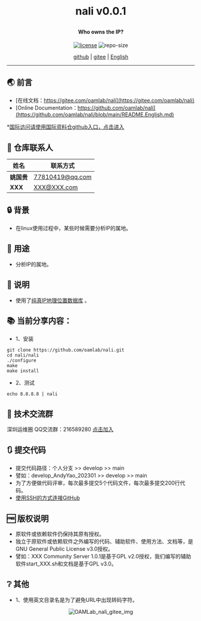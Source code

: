 
<h1 align="center" style="margin: 30px 0 30px; font-weight: bold;">nali v0.0.1</h1>
<h4 align="center">Who owns the IP?</h4>
<p align="center">
  <a href="./LICENSE"><img alt="license" src="https://img.shields.io/github/license/oamlab/nali" /></a>
  <img alt="repo-size" src="https://img.shields.io/github/repo-size/oamlab/nali" />
</p>

<p align="center">
   <a href="https://github.com/oamlab/nali">github</a> | 
   <a href="https://gitee.com/oamlab/nali">gitee</a> | 
   <a href="./README.English.md">English</a>
</p>

<p align="center"></p>

---

## 🌏 前言
- [在线文档：https://gitee.com/oamlab/nali](https://gitee.com/oamlab/nali)
- [Online Documentation：https://github.com/oamlab/nali](https://github.com/oamlab/nali/blob/main/README.English.md)

*[国际访问请使用国际资料仓github入口，点击进入](https://github.com/oamlab/nali)

## 🔋 仓库联系人
| 姓名						 | 联系方式             |
|----------|------------------|
| **姚国贵**  | 77810419@qq.com |
| **XXX**  | XXX@XXX.com |

## 🔒 背景
- 在linux使用过程中，某些时候需要分析IP的属地。

## 🔑 用途
- 分析IP的属地。

## 📃 说明
- 使用了[纯真IP地理位置数据库](https://www.cz88.net) 。

## 📚 当前分享内容：

- 1、安装
````
git clone https://github.com/oamlab/nali.git
cd nali/nali
./configure
make
make install
````

- 2、测试
````
echo 8.8.8.8 | nali
````

## 📶 技术交流群
深圳运维圈 QQ交流群：216589280 [点击加入](https://jq.qq.com/?_wv=1027&k=tdDtDoUp)

## 🔃 提交代码
- 提交代码路径：个人分支 >> develop >> main
- 譬如：develop_AndyYao_202301 >> develop >> main
- 为了方便做代码评审，每次最多提交5个代码文件，每次最多提交200行代码。
- [使用SSH的方式连接GitHub](https://github.com/oamlab/oamlab/blob/main/OAMLab/171_%E8%BF%90%E7%BB%B4%E5%B7%A5%E5%85%B7/301_%E5%BC%80%E5%8F%91%E5%B7%A5%E5%85%B7/211_GitHub_SSH_Key.md)

## 🆓 版权说明
- 原软件或依赖软件仍保持其原有授权。
- 独立于原软件或依赖软件之外编写的代码、辅助软件、使用方法、文档等，是GNU General Public License v3.0授权。
- 譬如：XXX Community Server 1.0.1是基于GPL v2.0授权，我们编写的辅助软件start_XXX.sh和文档是基于GPL v3.0。

## ❔ 其他
- 1、使用英文目录名是为了避免URL中出现转码字符。

<p align="center">
	<img alt="OAMLab_nali_gitee_img" src="https://www.wegoodgoodstudydaydayup.com/nali_gitee.webp?v=1">
</p>